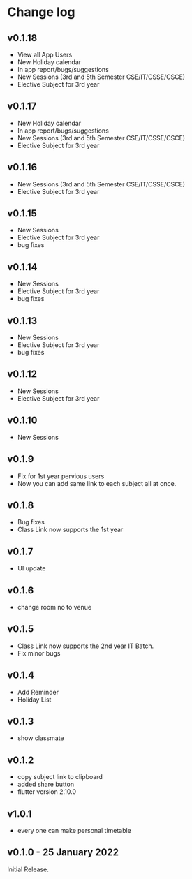 # Change log

## v0.1.18

- View all App Users
- New Holiday calendar
- In app report/bugs/suggestions
- New Sessions (3rd and 5th Semester CSE/IT/CSSE/CSCE)
- Elective Subject for 3rd year

## v0.1.17

- New Holiday calendar
- In app report/bugs/suggestions
- New Sessions (3rd and 5th Semester CSE/IT/CSSE/CSCE)
- Elective Subject for 3rd year

## v0.1.16

- New Sessions (3rd and 5th Semester CSE/IT/CSSE/CSCE)
- Elective Subject for 3rd year

## v0.1.15

- New Sessions
- Elective Subject for 3rd year
- bug fixes

## v0.1.14

- New Sessions
- Elective Subject for 3rd year
- bug fixes

## v0.1.13

- New Sessions
- Elective Subject for 3rd year
- bug fixes

## v0.1.12

- New Sessions
- Elective Subject for 3rd year

## v0.1.10

- New Sessions

## v0.1.9

- Fix for 1st year pervious users
- Now you can add same link to each subject all at once.

## v0.1.8

- Bug fixes
- Class Link now supports the 1st year

## v0.1.7

- UI update

## v0.1.6

- change room no to venue

## v0.1.5

- Class Link now supports the 2nd year IT Batch.
- Fix minor bugs

## v0.1.4

- Add Reminder
- Holiday List

## v0.1.3

- show classmate

## v0.1.2

- copy subject link to clipboard
- added share button
- flutter version 2.10.0

## v1.0.1

- every one can make personal timetable

## v0.1.0 - 25 January 2022

Initial Release.
